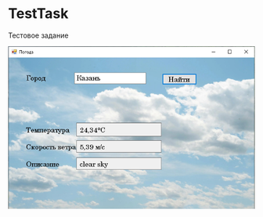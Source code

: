 # TestTask
Тестовое задание
<picture>
  
  <img alt="example" src="https://github.com/suadin543/TestTask/blob/master/image/example.PNG">
</picture>
